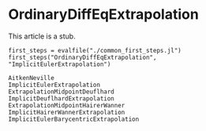 # OrdinaryDiffEqExtrapolation

This article is a stub.

```@eval
first_steps = evalfile("./common_first_steps.jl")
first_steps("OrdinaryDiffEqExtrapolation", "ImplicitEulerExtrapolation")
```

```@docs
AitkenNeville
ImplicitEulerExtrapolation
ExtrapolationMidpointDeuflhard
ImplicitDeuflhardExtrapolation
ExtrapolationMidpointHairerWanner
ImplicitHairerWannerExtrapolation
ImplicitEulerBarycentricExtrapolation
```